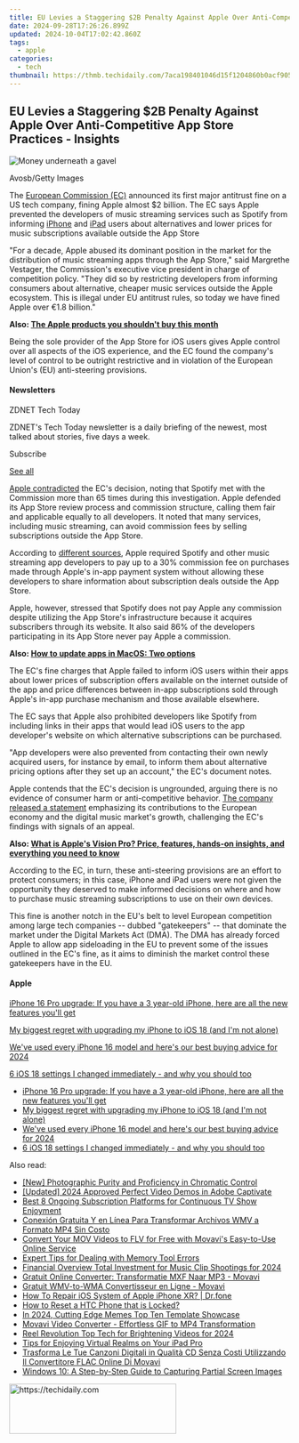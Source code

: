 ```yaml
---
title: EU Levies a Staggering $2B Penalty Against Apple Over Anti-Competitive App Store Practices - Insights
date: 2024-09-28T17:26:26.899Z
updated: 2024-10-04T17:02:42.860Z
tags:
  - apple
categories:
  - tech
thumbnail: https://thmb.techidaily.com/7aca198401046d15f1204860b0acf905dd286e143743513f29d02bcd22967183.jpg
---
```


## EU Levies a Staggering $2B Penalty Against Apple Over Anti-Competitive App Store Practices - Insights

![Money underneath a gavel](https://www.zdnet.com/a/img/resize/d2d417b0f2e04873dfe5ff41e10e13cfabbd9ee6/2024/03/04/e3d27666-d29e-4645-a6d7-96c1b13c132b/gettyimages-1138499981.jpg?auto=webp&width=1280)

Avosb/Getty Images

The [European Commission (EC)](https://ec.europa.eu/commission/presscorner/detail/en/IP%5F24%5F1161) announced its first major antitrust fine on a US tech company, fining Apple almost $2 billion. The EC says Apple prevented the developers of music streaming services such as Spotify from informing [iPhone](https://www.zdnet.com/article/best-iphone/) and [iPad](https://www.zdnet.com/article/best-ipad/) users about alternatives and lower prices for music subscriptions available outside the App Store

"For a decade, Apple abused its dominant position in the market for the distribution of music streaming apps through the App Store," said Margrethe Vestager, the Commission's executive vice president in charge of competition policy. "They did so by restricting developers from informing consumers about alternative, cheaper music services outside the Apple ecosystem. This is illegal under EU antitrust rules, so today we have fined Apple over €1.8 billion."

**Also: [The Apple products you shouldn't buy this month](https://www.zdnet.com/article/the-apple-products-you-shouldnt-buy-this-month/)**

Being the sole provider of the App Store for iOS users gives Apple control over all aspects of the iOS experience, and the EC found the company's level of control to be outright restrictive and in violation of the European Union's (EU) anti-steering provisions. 

#### Newsletters

ZDNET Tech Today

ZDNET's Tech Today newsletter is a daily briefing of the newest, most talked about stories, five days a week.

 Subscribe

[See all](https://www.zdnet.com/newsletters/)

[Apple contradicted](https://www.apple.com/newsroom/2024/03/the-app-store-spotify-and-europes-thriving-digital-music-market/) the EC's decision, noting that Spotify met with the Commission more than 65 times during this investigation. Apple defended its App Store review process and commission structure, calling them fair and applicable equally to all developers. It noted that many services, including music streaming, can avoid commission fees by selling subscriptions outside the App Store.

According to [different sources](https://www.cnn.com/2019/03/13/tech/spotify-apple-antitrust/index.html), Apple required Spotify and other music streaming app developers to pay up to a 30% commission fee on purchases made through Apple's in-app payment system without allowing these developers to share information about subscription deals outside the App Store. 

Apple, however, stressed that Spotify does not pay Apple any commission despite utilizing the App Store's infrastructure because it acquires subscribers through its website. It also said 86% of the developers participating in its App Store never pay Apple a commission.

**Also: [How to update apps in MacOS: Two options](https://www.zdnet.com/article/how-to-update-apps-in-macos-two-options/)**

The EC's fine charges that Apple failed to inform iOS users within their apps about lower prices of subscription offers available on the internet outside of the app and price differences between in-app subscriptions sold through Apple's in-app purchase mechanism and those available elsewhere.

The EC says that Apple also prohibited developers like Spotify from including links in their apps that would lead iOS users to the app developer's website on which alternative subscriptions can be purchased. 

"App developers were also prevented from contacting their own newly acquired users, for instance by email, to inform them about alternative pricing options after they set up an account," the EC's document notes. 

Apple contends that the EC's decision is ungrounded, arguing there is no evidence of consumer harm or anti-competitive behavior. [The company released a statement](https://www.apple.com/newsroom/2024/03/the-app-store-spotify-and-europes-thriving-digital-music-market/) emphasizing its contributions to the European economy and the digital music market's growth, challenging the EC's findings with signals of an appeal.

**Also: [What is Apple's Vision Pro? Price, features, hands-on insights, and everything you need to know](https://www.zdnet.com/article/what-is-apples-vision-pro-price-features-hands-on-insights-and-everything-you-need-to-know/)**

According to the EC, in turn, these anti-steering provisions are an effort to protect consumers; in this case, iPhone and iPad users were not given the opportunity they deserved to make informed decisions on where and how to purchase music streaming subscriptions to use on their own devices. 

This fine is another notch in the EU's belt to level European competition among large tech companies -- dubbed "gatekeepers" -- that dominate the market under the Digital Markets Act (DMA). The DMA has already forced Apple to allow app sideloading in the EU to prevent some of the issues outlined in the EC's fine, as it aims to diminish the market control these gatekeepers have in the EU.

#### Apple

[iPhone 16 Pro upgrade: If you have a 3 year-old iPhone, here are all the new features you'll get](https://www.zdnet.com/article/iphone-16-pro-and-pro-max-hands-on/ "iPhone 16 Pro upgrade: If you have a 3 year-old iPhone, here are all the new features you'll get")

[My biggest regret with upgrading my iPhone to iOS 18 (and I'm not alone)](https://www.zdnet.com/article/my-biggest-regret-with-upgrading-my-iphone-to-ios-18-and-im-not-alone/ "My biggest regret with upgrading my iPhone to iOS 18 (and I'm not alone)")

[We've used every iPhone 16 model and here's our best buying advice for 2024](https://www.zdnet.com/article/iphone-16-pro-max-buying-advice-2024/ "We've used every iPhone 16 model and here's our best buying advice for 2024")

[6 iOS 18 settings I changed immediately - and why you should too](https://www.zdnet.com/article/6-ios-18-settings-i-changed-immediately-and-why-you-should-too/ "6 iOS 18 settings I changed immediately - and why you should too")

* [iPhone 16 Pro upgrade: If you have a 3 year-old iPhone, here are all the new features you'll get](https://www.zdnet.com/article/iphone-16-pro-and-pro-max-hands-on/ "iPhone 16 Pro upgrade: If you have a 3 year-old iPhone, here are all the new features you'll get")
* [My biggest regret with upgrading my iPhone to iOS 18 (and I'm not alone)](https://www.zdnet.com/article/my-biggest-regret-with-upgrading-my-iphone-to-ios-18-and-im-not-alone/ "My biggest regret with upgrading my iPhone to iOS 18 (and I'm not alone)")
* [We've used every iPhone 16 model and here's our best buying advice for 2024](https://www.zdnet.com/article/iphone-16-pro-max-buying-advice-2024/ "We've used every iPhone 16 model and here's our best buying advice for 2024")
* [6 iOS 18 settings I changed immediately - and why you should too](https://www.zdnet.com/article/6-ios-18-settings-i-changed-immediately-and-why-you-should-too/ "6 iOS 18 settings I changed immediately - and why you should too")

<ins class="adsbygoogle"
     style="display:block"
     data-ad-format="autorelaxed"
     data-ad-client="ca-pub-7571918770474297"
     data-ad-slot="1223367746"></ins>

<ins class="adsbygoogle"
     style="display:block"
     data-ad-client="ca-pub-7571918770474297"
     data-ad-slot="8358498916"
     data-ad-format="auto"
     data-full-width-responsive="true"></ins>

<span class="atpl-alsoreadstyle">Also read:</span>
<div><ul>
<li><a href="https://extra-guidance.techidaily.com/new-photographic-purity-and-proficiency-in-chromatic-control/"><u>[New] Photographic Purity and Proficiency in Chromatic Control</u></a></li>
<li><a href="https://screen-video-capture.techidaily.com/updated-2024-approved-perfect-video-demos-in-adobe-captivate/"><u>[Updated] 2024 Approved Perfect Video Demos in Adobe Captivate</u></a></li>
<li><a href="https://techtrends.techidaily.com/best-8-ongoing-subscription-platforms-for-continuous-tv-show-enjoyment/"><u>Best 8 Ongoing Subscription Platforms for Continuous TV Show Enjoyment</u></a></li>
<li><a href="https://techtrends.techidaily.com/conexion-gratuita-y-en-linea-para-transformar-archivos-wmv-a-formato-mp4-sin-costo/"><u>Conexión Gratuita Y en Línea Para Transformar Archivos WMV a Formato MP4 Sin Costo</u></a></li>
<li><a href="https://techtrends.techidaily.com/convert-your-mov-videos-to-flv-for-free-with-movavis-easy-to-use-online-service/"><u>Convert Your MOV Videos to FLV for Free with Movavi's Easy-to-Use Online Service</u></a></li>
<li><a href="https://win11-tips.techidaily.com/expert-tips-for-dealing-with-memory-tool-errors/"><u>Expert Tips for Dealing with Memory Tool Errors</u></a></li>
<li><a href="https://fox-info.techidaily.com/financial-overview-total-investment-for-music-clip-shootings-for-2024/"><u>Financial Overview Total Investment for Music Clip Shootings for 2024</u></a></li>
<li><a href="https://techtrends.techidaily.com/gratuit-online-converter-transformatie-mxf-naar-mp3-movavi/"><u>Gratuit Online Converter: Transformatie MXF Naar MP3 - Movavi</u></a></li>
<li><a href="https://techtrends.techidaily.com/gratuit-wmv-to-wma-convertisseur-en-ligne-movavi/"><u>Gratuit WMV-to-WMA Convertisseur en Ligne - Movavi</u></a></li>
<li><a href="https://techidaily.com/how-to-repair-ios-system-of-apple-iphone-xr-drfone-by-drfone-ios-system-repair-ios-system-repair/"><u>How To Repair iOS System of Apple iPhone XR? | Dr.fone</u></a></li>
<li><a href="https://android-unlock.techidaily.com/how-to-reset-a-htc-phone-that-is-locked-by-drfone-android/"><u>How to Reset a HTC Phone that is Locked?</u></a></li>
<li><a href="https://article-posts.techidaily.com/in-2024-cutting-edge-memes-top-ten-template-showcase/"><u>In 2024, Cutting Edge Memes Top Ten Template Showcase</u></a></li>
<li><a href="https://techtrends.techidaily.com/movavi-video-converter-effortless-gif-to-mp4-transformation/"><u>Movavi Video Converter - Effortless GIF to MP4 Transformation</u></a></li>
<li><a href="https://extra-support.techidaily.com/reel-revolution-top-tech-for-brightening-videos-for-2024/"><u>Reel Revolution Top Tech for Brightening Videos for 2024</u></a></li>
<li><a href="https://extra-hints.techidaily.com/tips-for-enjoying-virtual-realms-on-your-ipad-pro/"><u>Tips for Enjoying Virtual Realms on Your iPad Pro</u></a></li>
<li><a href="https://techtrends.techidaily.com/trasforma-le-tue-canzoni-digitali-in-qualita-cd-senza-costi-utilizzando-il-convertitore-flac-online-di-movavi/"><u>Trasforma Le Tue Canzoni Digitali in Qualità CD Senza Costi Utilizzando Il Convertitore FLAC Online Di Movavi</u></a></li>
<li><a href="https://techtrends.techidaily.com/windows-10-a-step-by-step-guide-to-capturing-partial-screen-images/"><u>Windows 10: A Step-by-Step Guide to Capturing Partial Screen Images</u></a></li>
</ul></div>

<!-- affiliate ads begin -->
<a href="https://aligracehair.sjv.io/c/5597632/2135370/19272" target="_top" id="2135370">
  <img src="//a.impactradius-go.com/display-ad/19272-2135370" border="0" alt="https://techidaily.com" width="300" height="90"/>
</a>
<img height="0" width="0" src="https://aligracehair.sjv.io/i/5597632/2135370/19272" style="position:absolute;visibility:hidden;" border="0" />
<!-- affiliate ads end -->

